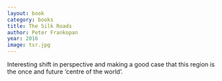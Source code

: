 ```yaml
---
layout: book
category: books
title: The Silk Roads
author: Peter Frankopan
year: 2016
image: tsr.jpg
---
```

Interesting shift in perspective and making a good case that this region is the once and future ‘centre of the world’.
